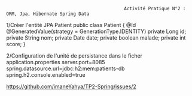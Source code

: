                                                 Activité Pratique N°2 : ORM, Jpa, Hibernate Spring Data
1/Créer l'entité JPA Patient 
                public class Patient {
                        @Id @GeneratedValue(strategy =  GenerationType.IDENTITY)
                        private Long id;
                        private String nom;
                        private Date date;
                        private boolean malade;
                        private int score;
                        }

2/Configuration de  l'unité de persistance dans le ficher application.properties 
          server.port=8085
          spring.datasource.url=jdbc:h2:mem:patients-db
          spring.h2.console.enabled=true



https://github.com/imaneYahya/TP2-Spring/issues/2
